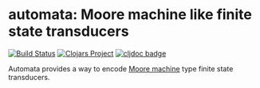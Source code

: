 # automata: Moore machine like finite state transducers

[![Build Status](https://secure.travis-ci.org/exoscale/automata.png)](http://travis-ci.org/exoscale/automata) [![Clojars Project](https://img.shields.io/clojars/v/exoscale/automata.svg)](https://clojars.org/exoscale/automata) [![cljdoc badge](https://cljdoc.org/badge/exoscale/automata)](https://cljdoc.org/d/exoscale/automata/CURRENT)

Automata provides a way to encode [Moore
machine](https://en.wikipedia.org/wiki/Moore_machine) type finite
state transducers.
